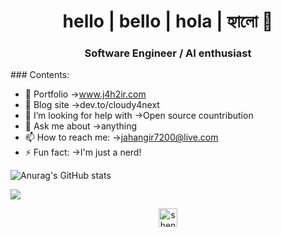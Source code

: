 
<h1 align="center">hello | bello | hola | হ্যালো 👋 
<h3 align="center">Software Engineer / AI enthusiast</h3>
### Contents:

- 🔭 Portfolio                  ->www.j4h2ir.com
- 🌱 Blog site                  ->dev.to/cloudy4next
- 🤔 I’m looking for help with  ->Open source countribution
- 💬 Ask me about               ->anything
- 📫 How to reach me:           ->jahangir7200@live.com
- ⚡ Fun fact:                  ->I'm just a nerd!




![Anurag's GitHub stats](https://github-readme-stats.vercel.app/api?username=cloudy4next&show_icons=true&theme=radical&style=flat-square)


![](https://komarev.com/ghpvc/?username=cloudy4next&color=yellow)

<p align="center">
<a href="https://kaggle.com/cloudy4next" target="blank"><img align="center" src="https://cdn.jsdelivr.net/npm/simple-icons@3.0.1/icons/kaggle.svg" alt="shentao" height="30" width="30" /></a>
</p>
